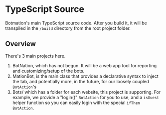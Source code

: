 # TypeScript Source

Botmation's main TypeScript source code. After you build it, it will be transpiled in the `/build` directory from the root project folder.

## Overview

There's 3 main projects here. 

1) BotNation, which has not begun. It will be a web app tool for reporting and customizing/setup of the bots.
2) MationBot, is the main class that provides a declarative syntax to inject the tab, and potentially more, in the future, for our loosely coupled `BotAction`'s
3) Bots/ which has a folder for each website, this project is supporting. For example, we provide a "login()" `BotAction` for you to use, and a `isGuest` helper function so you can easily login with the special `ifThen` `BotAction`.